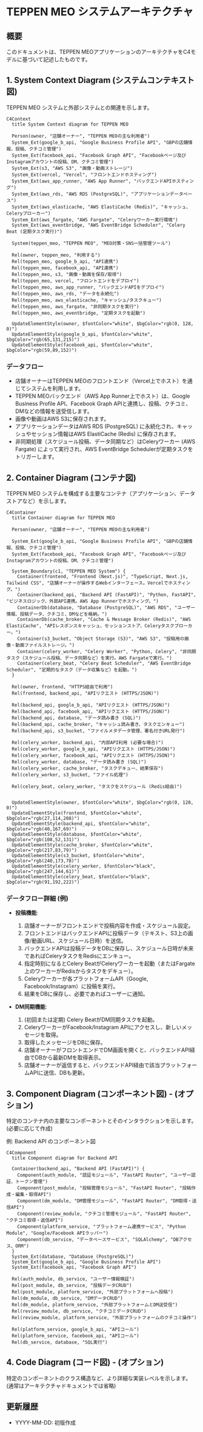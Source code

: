 # TEPPEN MEO システムアーキテクチャ

## 概要

このドキュメントは、TEPPEN MEOアプリケーションのアーキテクチャをC4モデルに基づいて記述したものです。

## 1. System Context Diagram (システムコンテキスト図)

TEPPEN MEO システムと外部システムとの関連を示します。

```mermaid
C4Context
  title System Context diagram for TEPPEN MEO

  Person(owner, "店舗オーナー", "TEPPEN MEOの主な利用者")
  System_Ext(google_b_api, "Google Business Profile API", "GBPの店舗情報、投稿、クチコミ管理")
  System_Ext(facebook_api, "Facebook Graph API", "Facebookページ及びInstagramアカウントの投稿、DM、クチコミ管理")
  System_Ext(s3, "AWS S3", "画像・動画ストレージ")
  System_Ext(vercel, "Vercel", "フロントエンドホスティング")
  System_Ext(aws_app_runner, "AWS App Runner", "バックエンドAPIホスティング")
  System_Ext(aws_rds, "AWS RDS (PostgreSQL)", "アプリケーションデータベース")
  System_Ext(aws_elasticache, "AWS ElastiCache (Redis)", "キャッシュ、Celeryブローカー")
  System_Ext(aws_fargate, "AWS Fargate", "Celeryワーカー実行環境")
  System_Ext(aws_eventbridge, "AWS EventBridge Scheduler", "Celery Beat (定期タスク実行)")

  System(teppen_meo, "TEPPEN MEO", "MEO対策・SNS一括管理ツール")

  Rel(owner, teppen_meo, "利用する")
  Rel(teppen_meo, google_b_api, "API連携")
  Rel(teppen_meo, facebook_api, "API連携")
  Rel(teppen_meo, s3, "画像・動画を保存/取得")
  Rel(teppen_meo, vercel, "フロントエンドをデプロイ")
  Rel(teppen_meo, aws_app_runner, "バックエンドAPIをデプロイ")
  Rel(teppen_meo, aws_rds, "データを永続化")
  Rel(teppen_meo, aws_elasticache, "キャッシュ/タスクキュー")
  Rel(teppen_meo, aws_fargate, "非同期タスクを実行")
  Rel(teppen_meo, aws_eventbridge, "定期タスクを起動")

  UpdateElementStyle(owner, $fontColor="white", $bgColor="rgb(0, 128, 0)")
  UpdateElementStyle(google_b_api, $fontColor="white", $bgColor="rgb(65,131,215)")
  UpdateElementStyle(facebook_api, $fontColor="white", $bgColor="rgb(59,89,152)")
```

### データフロー

*   店舗オーナーはTEPPEN MEOのフロントエンド（Vercel上でホスト）を通じてシステムを利用します。
*   TEPPEN MEOバックエンド（AWS App Runner上でホスト）は、Google Business Profile API、Facebook Graph APIと連携し、投稿、クチコミ、DMなどの情報を送受信します。
*   画像や動画はAWS S3に保存されます。
*   アプリケーションデータはAWS RDS (PostgreSQL) に永続化され、キャッシュやセッション情報はAWS ElastiCache (Redis) に保存されます。
*   非同期処理（スケジュール投稿、データ同期など）はCeleryワーカー (AWS Fargate) によって実行され、AWS EventBridge Schedulerが定期タスクをトリガーします。

## 2. Container Diagram (コンテナ図)

TEPPEN MEO システムを構成する主要なコンテナ（アプリケーション、データストアなど）を示します。

```mermaid
C4Container
  title Container diagram for TEPPEN MEO

  Person(owner, "店舗オーナー", "TEPPEN MEOの主な利用者")

  System_Ext(google_b_api, "Google Business Profile API", "GBPの店舗情報、投稿、クチコミ管理")
  System_Ext(facebook_api, "Facebook Graph API", "Facebookページ及びInstagramアカウントの投稿、DM、クチコミ管理")

  System_Boundary(c1, "TEPPEN MEO System") {
    Container(frontend, "Frontend (Next.js)", "TypeScript, Next.js, Tailwind CSS", "店舗オーナーが操作するWebインターフェース。Vercelでホスティング。")
    Container(backend_api, "Backend API (FastAPI)", "Python, FastAPI", "ビジネスロジック、外部API連携。AWS App Runnerでホスティング。")
    ContainerDb(database, "Database (PostgreSQL)", "AWS RDS", "ユーザー情報、投稿データ、クチコミ、DMなどを格納。")
    ContainerDb(cache_broker, "Cache & Message Broker (Redis)", "AWS ElastiCache", "APIレスポンスキャッシュ、セッションストア、Celeryタスクブローカー。")
    Container(s3_bucket, "Object Storage (S3)", "AWS S3", "投稿用の画像・動画ファイルストレージ。")
    Container(celery_worker, "Celery Worker", "Python, Celery", "非同期タスク（スケジュール投稿、データ同期など）を実行。AWS Fargateで実行。")
    Container(celery_beat, "Celery Beat Scheduler", "AWS EventBridge Scheduler", "定期的なタスク（データ収集など）を起動。")
  }

  Rel(owner, frontend, "HTTPS経由で利用")
  Rel(frontend, backend_api, "APIリクエスト (HTTPS/JSON)")

  Rel(backend_api, google_b_api, "APIリクエスト (HTTPS/JSON)")
  Rel(backend_api, facebook_api, "APIリクエスト (HTTPS/JSON)")
  Rel(backend_api, database, "データ読み書き (SQL)")
  Rel(backend_api, cache_broker, "キャッシュ読み書き、タスクエンキュー")
  Rel(backend_api, s3_bucket, "ファイルメタデータ管理、署名付きURL発行")

  Rel(celery_worker, backend_api, "内部API利用 (必要な場合)")
  Rel(celery_worker, google_b_api, "APIリクエスト (HTTPS/JSON)")
  Rel(celery_worker, facebook_api, "APIリクエスト (HTTPS/JSON)")
  Rel(celery_worker, database, "データ読み書き (SQL)")
  Rel(celery_worker, cache_broker, "タスクデキュー、結果保存")
  Rel(celery_worker, s3_bucket, "ファイル処理")

  Rel(celery_beat, celery_worker, "タスクをスケジュール (Redis経由)")


  UpdateElementStyle(owner, $fontColor="white", $bgColor="rgb(0, 128, 0)")
  UpdateElementStyle(frontend, $fontColor="white", $bgColor="rgb(27,114,208)")
  UpdateElementStyle(backend_api, $fontColor="white", $bgColor="rgb(40,167,69)")
  UpdateElementStyle(database, $fontColor="white", $bgColor="rgb(108,52,131)")
  UpdateElementStyle(cache_broker, $fontColor="white", $bgColor="rgb(217,83,79)")
  UpdateElementStyle(s3_bucket, $fontColor="white", $bgColor="rgb(240,173,78)")
  UpdateElementStyle(celery_worker, $fontColor="black", $bgColor="rgb(247,144,61)")
  UpdateElementStyle(celery_beat, $fontColor="black", $bgColor="rgb(91,192,222)")
```

### データフロー詳細 (例)

*   **投稿機能**:
    1.  店舗オーナーがフロントエンドで投稿内容を作成・スケジュール設定。
    2.  フロントエンドはバックエンドAPIに投稿データ（テキスト、S3上の画像/動画URL、スケジュール日時）を送信。
    3.  バックエンドAPIは投稿データをDBに保存し、スケジュール日時が未来であればCeleryタスクをRedisにエンキュー。
    4.  指定時刻になるとCelery BeatがCeleryワーカーを起動（またはFargate上のワーカーがRedisからタスクをデキュー）。
    5.  Celeryワーカーが各プラットフォームAPI（Google, Facebook/Instagram）に投稿を実行。
    6.  結果をDBに保存し、必要であればユーザーに通知。

*   **DM同期機能**:
    1.  (初回または定期) Celery BeatがDM同期タスクを起動。
    2.  CeleryワーカーがFacebook/Instagram APIにアクセスし、新しいメッセージを取得。
    3.  取得したメッセージをDBに保存。
    4.  店舗オーナーがフロントエンドでDM画面を開くと、バックエンドAPI経由でDBから最新DMを取得表示。
    5.  店舗オーナーが返信すると、バックエンドAPI経由で該当プラットフォームAPIに送信、DBも更新。


## 3. Component Diagram (コンポーネント図) - (オプション)

特定のコンテナ内の主要なコンポーネントとそのインタラクションを示します。 (必要に応じて作成)

例: Backend API のコンポーネント図

```mermaid
C4Component
  title Component diagram for Backend API

  Container(backend_api, "Backend API (FastAPI)") {
    Component(auth_module, "認証モジュール", "FastAPI Router", "ユーザー認証、トークン管理")
    Component(post_module, "投稿管理モジュール", "FastAPI Router", "投稿作成・編集・取得API")
    Component(dm_module, "DM管理モジュール", "FastAPI Router", "DM取得・送信API")
    Component(review_module, "クチコミ管理モジュール", "FastAPI Router", "クチコミ取得・返信API")
    Component(platform_service, "プラットフォーム連携サービス", "Python Module", "Google/Facebook APIラッパー")
    Component(db_service, "データベースサービス", "SQLAlchemy", "DBアクセス、ORM")
  }
  System_Ext(database, "Database (PostgreSQL)")
  System_Ext(google_b_api, "Google Business Profile API")
  System_Ext(facebook_api, "Facebook Graph API")

  Rel(auth_module, db_service, "ユーザー情報検証")
  Rel(post_module, db_service, "投稿データCRUD")
  Rel(post_module, platform_service, "外部プラットフォームへ投稿")
  Rel(dm_module, db_service, "DMデータCRUD")
  Rel(dm_module, platform_service, "外部プラットフォームとDM送受信")
  Rel(review_module, db_service, "クチコミデータCRUD")
  Rel(review_module, platform_service, "外部プラットフォームのクチコミ操作")

  Rel(platform_service, google_b_api, "APIコール")
  Rel(platform_service, facebook_api, "APIコール")
  Rel(db_service, database, "SQL実行")

```

## 4. Code Diagram (コード図) - (オプション)

特定のコンポーネントのクラス構造など、より詳細な実装レベルを示します。 (通常はアーキテクチャドキュメントでは省略)


## 更新履歴

*   YYYY-MM-DD: 初版作成 